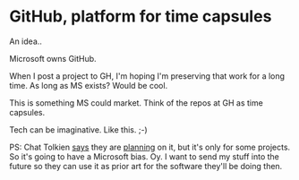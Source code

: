 # GitHub, platform for time capsules
An idea..

Microsoft owns GitHub.

When I post a project to GH, I'm hoping I'm preserving that work for a long time. As long as MS exists? Would be cool.

This is something MS could market. Think of the repos at GH as time capsules. 

Tech can be imaginative. Like this. ;-)

PS: Chat Tolkien <a href="https://twitter.com/c_tolkien/status/1265381771572469760">says</a> they are <a href="https://archiveprogram.github.com/">planning</a> on it, but it's only for some projects. So it's going to have a Microsoft bias. Oy. I want to send my stuff into the future so they can use it as prior art for the software they'll be doing then. 

